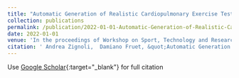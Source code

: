 ```yaml
---
title: "Automatic Generation of Realistic Cardiopulmonary Exercise Test Data With a Conditional Generative Adversarial Neural Network"
collection: publications
permalink: /publication/2022-01-01-Automatic-Generation-of-Realistic-Cardiopulmonary-Exercise-Test-Data-With-a-Conditional-Generative-Adversarial-Neural-Network
date: 2022-01-01
venue: 'In the proceedings of Workshop on Sport, Technology and Research'
citation: ' Andrea Zignoli,  Damiano Fruet, &quot;Automatic Generation of Realistic Cardiopulmonary Exercise Test Data With a Conditional Generative Adversarial Neural Network.&quot; In the proceedings of Workshop on Sport, Technology and Research, 2022.'
---
```

Use [Google Scholar](https://scholar.google.com/scholar?q=Automatic+Generation+of+Realistic+Cardiopulmonary+Exercise+Test+Data+With+a+Conditional+Generative+Adversarial+Neural+Network){:target="_blank"} for full citation